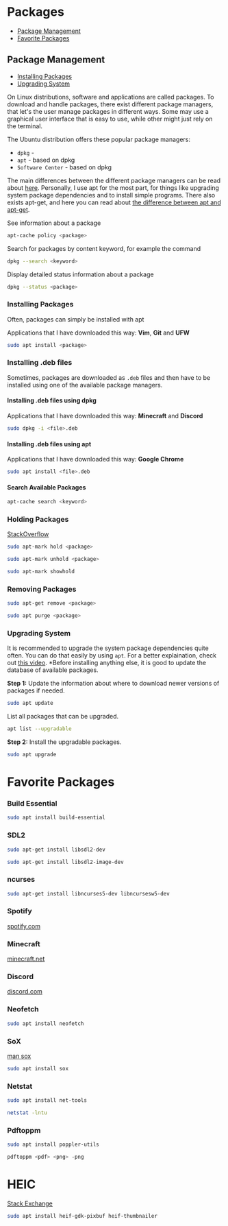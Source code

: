 # Packages

- [Package Management](#package-management)
- [Favorite Packages](#favorite-packages)

## Package Management

- [Installing Packages](#installing-packages)
- [Upgrading System](#upgrading-system)

On Linux distributions, software and applications are called packages. To download and handle packages, there exist different package managers, that let's the user manage packages in different ways. Some may use a graphical user interface that is easy to use, while other might just rely on the terminal.

The Ubuntu distribution offers these popular package managers:

- `dpkg` -
- `apt` - based on dpkg
- `Software Center` - based on dpkg

The main differences between the different package managers can be read about [here](https://askubuntu.com/questions/76/whats-the-difference-between-package-managers). Personally, I use apt for the most part, for things like upgrading system package dependencies and to install simple programs. There also exists apt-get, and here you can read about [the difference between apt and apt-get](https://askubuntu.com/questions/445384/what-is-the-difference-between-apt-and-apt-get).


See information about a package

```bash
apt-cache policy <package>
```

Search for packages by content keyword, for example the command

```bash
dpkg --search <keyword>
```

Display detailed status information about a package

```bash
dpkg --status <package>
```

### Installing Packages

Often, packages can simply be installed with apt

Applications that I have downloaded this way: **Vim**, **Git** and **UFW**

```bash
sudo apt install <package>
```

### Installing .deb files

Sometimes, packages are downloaded as `.deb` files and then have to be installed using one of the available package managers.

#### Installing .deb files using dpkg

Applications that I have downloaded this way: **Minecraft** and **Discord**

```bash
sudo dpkg -i <file>.deb
```

#### Installing .deb files using apt

Applications that I have downloaded this way: **Google Chrome**

```bash
sudo apt install <file>.deb
```

#### Search Available Packages

```bash
apt-cache search <keyword>
```

### Holding Packages

[StackOverflow](https://askubuntu.com/questions/18654/how-to-prevent-updating-of-a-specific-package)

```bash
sudo apt-mark hold <package>
```

```bash
sudo apt-mark unhold <package>
```

```bash
sudo apt-mark showhold
```

### Removing Packages

```bash
sudo apt-get remove <package>
```

```bash
sudo apt purge <package>
```

### Upgrading System

It is recommended to upgrade the system package dependencies quite often. You can do that easily by using `apt`. For a better explaination, check out [this video](https://www.youtube.com/watch?v=tNT9Hm8fpOA). *Before installing anything else, it is good to update the database of available packages.

**Step 1:** Update the information about where to download newer versions of packages if needed.

```bash
sudo apt update
```

List all packages that can be upgraded.

```bash
apt list --upgradable
```

**Step 2:** Install the upgradable packages.

```bash
sudo apt upgrade
```

# Favorite Packages

### Build Essential

```bash
sudo apt install build-essential
```

### SDL2

```bash
sudo apt-get install libsdl2-dev
```
```bash
sudo apt-get install libsdl2-image-dev
```

### ncurses

```bash
sudo apt-get install libncurses5-dev libncursesw5-dev
```

### Spotify

[spotify.com](https://www.spotify.com/us/download/linux/)

### Minecraft

[minecraft.net](https://www.minecraft.net/en-us/download)

### Discord

[discord.com](https://discord.com/download)

### Neofetch

```bash
sudo apt install neofetch
```

### SoX

[man sox](https://linux.die.net/man/1/sox)

```bash
sudo apt install sox
```

### Netstat

```bash
sudo apt install net-tools
```

```bash
netstat -lntu
```

### Pdftoppm

```bash
sudo apt install poppler-utils
```

```bash
pdftoppm <pdf> <png> -png
```

# HEIC

[Stack Exchange](https://askubuntu.com/questions/958355/any-app-on-ubuntu-to-open-and-or-convert-heif-pictures-heic-high-efficiency-i)

```bash
sudo apt install heif-gdk-pixbuf heif-thumbnailer
```
